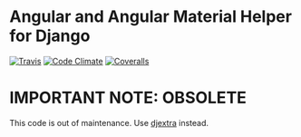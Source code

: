 # Angular and Angular Material Helper for Django

[![Travis]][Travis Link] [![Code Climate]][Code Climate Link] [![Coveralls]][Coveralls Link]

[Travis]: https://travis-ci.org/hiroaki-yamamoto/django-nghelp.svg?branch=master
[Travis Link]: https://travis-ci.org/hiroaki-yamamoto/django-nghelp
[Code Climate]: https://codeclimate.com/github/hiroaki-yamamoto/django-nghelp/badges/gpa.svg
[Code Climate Link]: https://codeclimate.com/github/hiroaki-yamamoto/django-nghelp
[Coveralls]: https://coveralls.io/repos/github/hiroaki-yamamoto/django-nghelp/badge.svg?branch=master
[Coveralls Link]: https://coveralls.io/github/hiroaki-yamamoto/django-nghelp?branch=master

# IMPORTANT NOTE: OBSOLETE

This code is out of maintenance. Use [djextra] instead.

[djextra]: https://github.com/hiroaki-yamamoto/djextra
